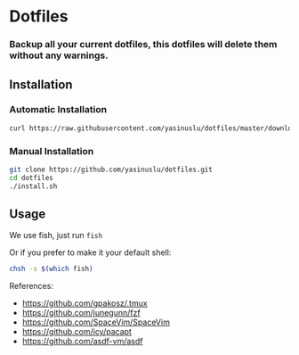 # Dotfiles

### Backup all your current dotfiles, this dotfiles will delete them without any warnings.

## Installation

### Automatic Installation
```sh
curl https://raw.githubusercontent.com/yasinuslu/dotfiles/master/download_and_install.sh | sh
```

### Manual Installation
```sh
git clone https://github.com/yasinuslu/dotfiles.git
cd dotfiles
./install.sh
```

## Usage
We use fish, just run `fish`

Or if you prefer to make it your default shell:
```sh
chsh -s $(which fish)
```

References:
- https://github.com/gpakosz/.tmux
- https://github.com/junegunn/fzf
- https://github.com/SpaceVim/SpaceVim
- https://github.com/icy/pacapt
- https://github.com/asdf-vm/asdf
